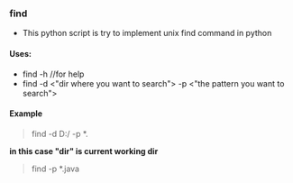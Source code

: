 ### find
- This python script is try to implement unix find command in python

#### Uses:
- find -h //for help</br>
- find -d <"dir where you want to search"> -p <"the pattern you want to search">

#### Example
> find -d D:/ -p *.

**in this case "dir" is current working dir**
> find -p *.java 

